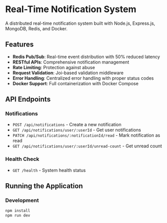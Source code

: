 # Real-Time Notification System

A distributed real-time notification system built with Node.js, Express.js, MongoDB, Redis, and Docker.

## Features

- **Redis Pub/Sub**: Real-time event distribution with 50% reduced latency
- **RESTful APIs**: Comprehensive notification management
- **Rate Limiting**: Protection against abuse
- **Request Validation**: Joi-based validation middleware
- **Error Handling**: Centralized error handling with proper status codes
- **Docker Support**: Full containerization with Docker Compose

## API Endpoints

### Notifications

- `POST /api/notifications` - Create a new notification
- `GET /api/notifications/user/:userId` - Get user notifications
- `PATCH /api/notifications/:notificationId/read` - Mark notification as read
- `GET /api/notifications/user/:userId/unread-count` - Get unread count

### Health Check

- `GET /health` - System health status

## Running the Application

### Development

```bash
npm install
npm run dev